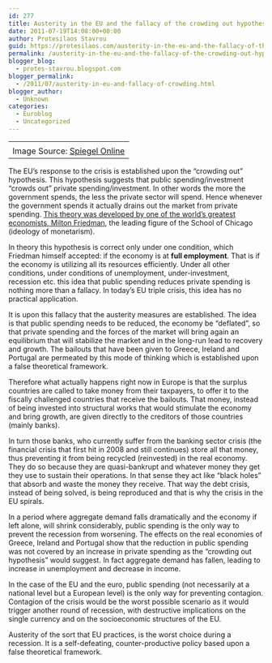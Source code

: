 ```yaml
---
id: 277
title: Austerity in the EU and the fallacy of the crowding out hypothesis
date: 2011-07-19T14:08:00+00:00
author: Protesilaos Stavrou
guid: https://protesilaos.com/austerity-in-the-eu-and-the-fallacy-of-the-crowding-out-hypothesis/
permalink: /austerity-in-the-eu-and-the-fallacy-of-the-crowding-out-hypothesis/
blogger_blog:
  - protes-stavrou.blogspot.com
blogger_permalink:
  - /2011/07/austerity-in-eu-and-fallacy-of-crowding.html
blogger_author:
  - Unknown
categories:
  - Euroblog
  - Uncategorized
---
```

<table align="center" cellpadding="0" cellspacing="0" class="tr-caption-container" style="margin-left: auto; margin-right: auto; text-align: center;">
  <tr>
    <td style="text-align: center;">
    </td>
  </tr>
  
  <tr>
    <td class="tr-caption" style="text-align: center;">
      Image Source: <a href="http://www.spiegel.de/international/business/0,1518,697030,00.html">Spiegel Online</a>
    </td>
  </tr>
</table>

The EU&#8217;s response to the crisis is established upon the “crowding out” hypothesis. This hypothesis suggests that public spending/investment “crowds out” private spending/investment. In other words the more the government spends, the less the private sector will spend. Hence whenever the government spends it actually drains out the market from private spending. [This theory was developed by one of the world&#8217;s greatest economists, Milton Friedman](http://ideas.repec.org/p/nbr/nberwo/0284.html), the leading figure of the School of Chicago (ideology of monetarism).

In theory this hypothesis is correct only under one condition, which Friedman himself accepted: if the economy is at **full employment**. That is if the economy is utilizing all its resources efficiently. Under all other conditions, under conditions of unemployment, under-investment, recession etc. this idea that public spending reduces private spending is nothing more than a fallacy. In today&#8217;s EU triple crisis, this idea has no practical application.

It is upon this fallacy that the austerity measures are established. The idea is that public spending needs to be reduced, the economy be “deflated”, so that private spending and the forces of the market will bring again an equilibrium that will stabilize the market and in the long-run lead to recovery and growth. The bailouts that have been given to Greece, Ireland and Portugal are permeated by this mode of thinking which is established upon a false theoretical framework. 

Therefore what actually happens right now in Europe is that the surplus countries are called to take money from their taxpayers, to offer it to the fiscally challenged countries that receive the bailouts. That money, instead of being invested into structural works that would stimulate the economy and bring growth, are given directly to the creditors of those countries (mainly banks).

In turn those banks, who currently suffer from the banking sector crisis (the financial crisis that first hit in 2008 and still continues) store all that money, thus preventing it from being recycled (reinvested) in the real economy. They do so because they are quasi-bankrupt and whatever money they get they use to sustain their operations. In that sense they act like “black holes” that absorb and waste the money they receive. That way the debt crisis, instead of being solved, is being reproduced and that is why the crisis in the EU spirals.

In a period where aggregate demand falls dramatically and the economy if left alone, will shrink considerably, public spending is the only way to prevent the recession from worsening. The effects on the real economies of Greece, Ireland and Portugal show that the reduction in public spending was not covered by an increase in private spending as the &#8220;crowding out hypothesis&#8221; would suggest. In fact aggregate demand has fallen, leading to increase in unemployment and decrease in income.

In the case of the EU and the euro, public spending (not necessarily at a national level but a European level) is the only way for preventing contagion. Contagion of the crisis would be the worst possible scenario as it would trigger another round of recession, with destructive implications on the single currency and on the socioeconomic structures of the EU.

Austerity of the sort that EU practices, is the worst choice during a recession. It is a self-defeating, counter-productive policy based upon a false theoretical framework.